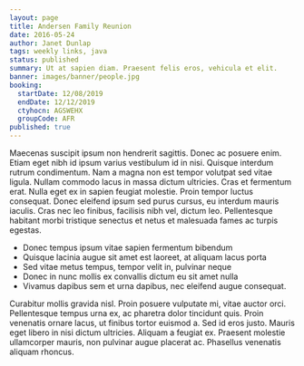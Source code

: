 ```yaml
---
layout: page
title: Andersen Family Reunion
date: 2016-05-24
author: Janet Dunlap
tags: weekly links, java
status: published
summary: Ut at sapien diam. Praesent felis eros, vehicula et elit.
banner: images/banner/people.jpg
booking:
  startDate: 12/08/2019
  endDate: 12/12/2019
  ctyhocn: AGSWEHX
  groupCode: AFR
published: true
---
```

Maecenas suscipit ipsum non hendrerit sagittis. Donec ac posuere enim. Etiam eget nibh id ipsum varius vestibulum id in nisi. Quisque interdum rutrum condimentum. Nam a magna non est tempor volutpat sed vitae ligula. Nullam commodo lacus in massa dictum ultricies. Cras et fermentum erat. Nulla eget ex in sapien feugiat molestie. Proin tempor luctus consequat. Donec eleifend ipsum sed purus cursus, eu interdum mauris iaculis. Cras nec leo finibus, facilisis nibh vel, dictum leo. Pellentesque habitant morbi tristique senectus et netus et malesuada fames ac turpis egestas.

* Donec tempus ipsum vitae sapien fermentum bibendum
* Quisque lacinia augue sit amet est laoreet, at aliquam lacus porta
* Sed vitae metus tempus, tempor velit in, pulvinar neque
* Donec in nunc mollis ex convallis dictum eu sit amet nulla
* Vivamus dapibus sem et urna dapibus, nec eleifend augue consequat.

Curabitur mollis gravida nisl. Proin posuere vulputate mi, vitae auctor orci. Pellentesque tempus urna ex, ac pharetra dolor tincidunt quis. Proin venenatis ornare lacus, ut finibus tortor euismod a. Sed id eros justo. Mauris eget libero in nisi dictum ultricies. Aliquam a feugiat ex. Praesent molestie ullamcorper mauris, non pulvinar augue placerat ac. Phasellus venenatis aliquam rhoncus.
